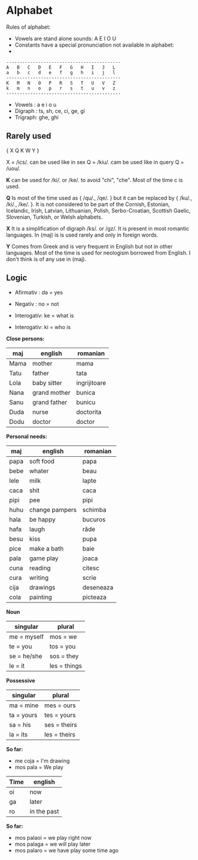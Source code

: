 # Alphabet

Rules of alphabet:

* Vowels are stand alone sounds: A E I O U
* Constants have a special pronunciation not available in alphabet:
* 

```
-------------------------------------------
A   B   C   D   E   F   G   H   I   J   L
a   b   c   d   e   f   g   h   i   j   l
-------------------------------------------
K   M   N   O   P   R   S   T   U   V   Z
k   m   n   o   p   r   s   t   u   v   z
-------------------------------------------
```

* Vowels  : a  e  i  o  u 
* Digraph : ts,   sh,   ce,  ci,  ge,  gi   
* Trigraph: ghe,  ghi

## Rarely used

{ X Q K W Y }

X = /ics/. can be used like in sex
Q = /kiu/. cam be used like in query
Q = /uou/. 

**K** can be used for /ki/. or /ke/. to avoid "chi", "che". Most of the time c is used.

**Q** 
Is most of the time used as { /qu/., /qe/. } but it can be replaced by { /ku/., /ki/., /ke/. }. It is not considered to be part of the Cornish, Estonian, Icelandic, Irish, Latvian, Lithuanian, Polish, Serbo-Croatian, Scottish Gaelic, Slovenian, Turkish, or Welsh alphabets.  

**X**
It is a simplification of digraph /ks/. or /gz/. It is present in most romantic languages. In (maj)  is is used rarely and only in foreign words.

**Y**
Comes from Greek and is very frequent in English but not in other languages. Most of the time is used for neologism borrowed from English. I don't think is of any use in (maj).


## Logic

* Afirmativ  : da   = yes
* Negativ    : no   = not

* Interogativ: ke  = what is
* Interogativ: ki  = who is

**Close persons:**

maj  | english            | romanian
-----|--------------------|-----------------
Mama | mother             | mama
Tatu | father             | tata
Lola | baby sitter        | ingrijitoare
Nana | grand mother       | bunica
Sanu | grand father       | bunicu
Duda | nurse              | doctorita
Dodu | doctor             | doctor

**Personal needs:**

maj  | english            | romanian
-----|--------------------|-----------------
papa | soft food          | papa
bebe | whater             | beau
lele | milk               | lapte 
caca | shit               | caca
pipi | pee                | pipi
huhu | change pampers     | schimba
hala | be happy           | bucuros
hafa | laugh              | râde
besu | kiss               | pupa
pice | make a bath        | baie
pala | game play          | joaca
cuna | reading            | citesc
cura | writing            | scrie
cija | drawings           | deseneaza
cola | painting           | picteaza


**Noun**

singular      | plural
--------------|-----------------------------
me = myself   | mos = we
te = you      | tos = you
se = he/she   | sos = they
le = it       | les = things

**Possessive**

singular   | plural
-----------|--------------------------------
ma = mine  | mes = ours
ta = yours | tes = yours
sa = his   | ses = theirs
la = its   | les = theirs
   
**So far:**

* me  coja  =  I'm drawing
* mos pala  =  We play     

Time       | english
-----------|--------------------------------
oi         | now
ga         | later 
ro         | in the past

**So far:**

* mos palaoi = we play right now
* mos palaga = we will play later
* mos palaro = we have play some time ago


